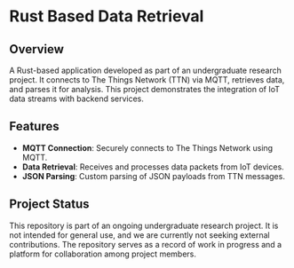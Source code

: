 # Rust Based Data Retrieval

## Overview
A Rust-based application developed as part of an undergraduate research project. It connects to The Things Network (TTN) via MQTT, retrieves data, and parses it for analysis. This project demonstrates the integration of IoT data streams with backend services.

## Features
- **MQTT Connection**: Securely connects to The Things Network using MQTT.
- **Data Retrieval**: Receives and processes data packets from IoT devices.
- **JSON Parsing**: Custom parsing of JSON payloads from TTN messages.

## Project Status
This repository is part of an ongoing undergraduate research project. It is not intended for general use, and we are currently not seeking external contributions. The repository serves as a record of work in progress and a platform for collaboration among project members.
